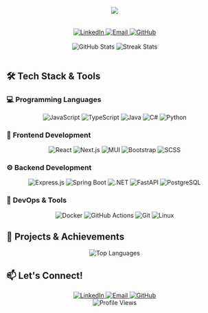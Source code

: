 <div align="center">
  <img src="https://capsule-render.vercel.app/api?type=waving&color=gradient&customColorList=12&height=200&section=header&text=Khang%20Minh&fontSize=40&animation=fadeIn&fontAlignY=38&desc=Full%20Stack%20Developer%20|%20DevOps%20Enthusiast&descAlignY=55&descAlign=50"/>
</div>

<br/>
<br/>

<div align="center">
  <a href="https://www.linkedin.com/in/khang-minh-082b79317/">
    <img src="https://img.shields.io/badge/LinkedIn-0077B5?style=for-the-badge&logo=linkedin&logoColor=white&labelColor=0A66C2&color=0A66C2" alt="LinkedIn"/>
  </a>
  <a href="mailto:khang.tran@hcmut.edu.vn">
    <img src="https://img.shields.io/badge/Gmail-D14836?style=for-the-badge&logo=gmail&logoColor=white&labelColor=EA4335&color=EA4335" alt="Email"/>
  </a>
  <a href="https://github.com/wwenrr">
    <img src="https://img.shields.io/badge/GitHub-181717?style=for-the-badge&logo=github&logoColor=white&labelColor=181717&color=181717" alt="GitHub"/>
  </a>
</div>

<br/>

<div align="center">
  <img src="https://github-readme-stats.vercel.app/api?username=wwenrr&show_icons=true&theme=tokyonight&bg_color=0d1117&border_radius=10&hide_border=true" alt="GitHub Stats" />
  <img src="https://github-readme-streak-stats.herokuapp.com/?user=wwenrr&theme=tokyonight&background=0d1117&border_radius=10&hide_border=true" alt="Streak Stats" />
</div>

<br/>

## 🛠️ **Tech Stack & Tools**

### 💻 **Programming Languages**
<div align="center">
  <img src="https://img.shields.io/badge/JavaScript-F7DF1E?style=for-the-badge&logo=javascript&logoColor=black&labelColor=F7DF1E&color=F7DF1E" alt="JavaScript"/>
  <img src="https://img.shields.io/badge/TypeScript-007ACC?style=for-the-badge&logo=typescript&logoColor=white&labelColor=007ACC&color=007ACC" alt="TypeScript"/>
  <img src="https://img.shields.io/badge/Java-ED8B00?style=for-the-badge&logo=java&logoColor=white&labelColor=ED8B00&color=ED8B00" alt="Java"/>
  <img src="https://img.shields.io/badge/C%23-239120?style=for-the-badge&logo=c-sharp&logoColor=white&labelColor=239120&color=239120" alt="C#"/>
  <img src="https://img.shields.io/badge/Python-3776AB?style=for-the-badge&logo=python&logoColor=white&labelColor=3776AB&color=3776AB" alt="Python"/>
</div>

### 🎨 **Frontend Development**
<div align="center">
  <img src="https://img.shields.io/badge/React-20232A?style=for-the-badge&logo=react&logoColor=61DAFB&labelColor=20232A&color=20232A" alt="React"/>
  <img src="https://img.shields.io/badge/Next.js-000000?style=for-the-badge&logo=nextdotjs&logoColor=white&labelColor=000000&color=000000" alt="Next.js"/>
  <img src="https://img.shields.io/badge/MUI-007FFF?style=for-the-badge&logo=mui&logoColor=white&labelColor=007FFF&color=007FFF" alt="MUI"/>
  <img src="https://img.shields.io/badge/Bootstrap-563D7C?style=for-the-badge&logo=bootstrap&logoColor=white&labelColor=563D7C&color=563D7C" alt="Bootstrap"/>
  <img src="https://img.shields.io/badge/SCSS-CC6699?style=for-the-badge&logo=sass&logoColor=white&labelColor=CC6699&color=CC6699" alt="SCSS"/>
</div>

### ⚙️ **Backend Development**
<div align="center">
  <img src="https://img.shields.io/badge/Express.js-000000?style=for-the-badge&logo=express&logoColor=white&labelColor=000000&color=000000" alt="Express.js"/>
  <img src="https://img.shields.io/badge/Spring_Boot-6DB33F?style=for-the-badge&logo=spring&logoColor=white&labelColor=6DB33F&color=6DB33F" alt="Spring Boot"/>
  <img src="https://img.shields.io/badge/.NET-512BD4?style=for-the-badge&logo=dotnet&logoColor=white&labelColor=512BD4&color=512BD4" alt=".NET"/>
  <img src="https://img.shields.io/badge/FastAPI-009688?style=for-the-badge&logo=fastapi&logoColor=white&labelColor=009688&color=009688" alt="FastAPI"/>
  <img src="https://img.shields.io/badge/PostgreSQL-336791?style=for-the-badge&logo=postgresql&logoColor=white&labelColor=336791&color=336791" alt="PostgreSQL"/>
</div>

### 🚀 **DevOps & Tools**
<div align="center">
  <img src="https://img.shields.io/badge/Docker-2496ED?style=for-the-badge&logo=docker&logoColor=white&labelColor=2496ED&color=2496ED" alt="Docker"/>
  <img src="https://img.shields.io/badge/GitHub_Actions-2088FF?style=for-the-badge&logo=github-actions&logoColor=white&labelColor=2088FF&color=2088FF" alt="GitHub Actions"/>
  <img src="https://img.shields.io/badge/Git-F05032?style=for-the-badge&logo=git&logoColor=white&labelColor=F05032&color=F05032" alt="Git"/>
  <img src="https://img.shields.io/badge/Linux-FCC624?style=for-the-badge&logo=linux&logoColor=black&labelColor=FCC624&color=FCC624" alt="Linux"/>
</div>

## 🚀 **Projects & Achievements**

<div align="center">
  <img src="https://github-readme-stats.vercel.app/api/top-langs/?username=wwenrr&layout=compact&theme=tokyonight&bg_color=0d1117&border_radius=10&hide_border=true" alt="Top Languages" />
</div>

## 📫 **Let's Connect!**
<div align="center">
  <a href="https://www.linkedin.com/in/khang-minh-082b79317/">
    <img src="https://img.shields.io/badge/LinkedIn-0077B5?style=for-the-badge&logo=linkedin&logoColor=white&labelColor=0A66C2&color=0A66C2" alt="LinkedIn"/>
  </a>
  <a href="mailto:khang.tran@hcmut.edu.vn">
    <img src="https://img.shields.io/badge/Gmail-D14836?style=for-the-badge&logo=gmail&logoColor=white&labelColor=EA4335&color=EA4335" alt="Email"/>
  </a>
  <a href="https://github.com/wwenrr">
    <img src="https://img.shields.io/badge/GitHub-181717?style=for-the-badge&logo=github&logoColor=white&labelColor=181717&color=181717" alt="GitHub"/>
  </a>
</div>

<div align="center">
  <img src="https://komarev.com/ghpvc/?username=wwenrr&style=for-the-badge&color=blueviolet&labelColor=blueviolet" alt="Profile Views" />
</div>
